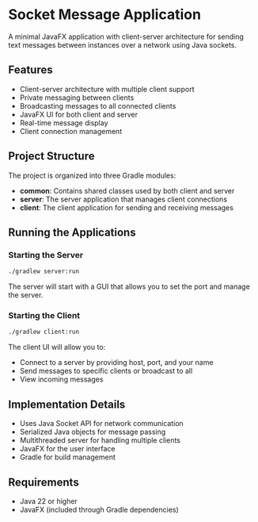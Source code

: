 # Socket Message Application

A minimal JavaFX application with client-server architecture for sending text messages between instances over a network using Java sockets.

## Features

- Client-server architecture with multiple client support
- Private messaging between clients
- Broadcasting messages to all connected clients
- JavaFX UI for both client and server
- Real-time message display
- Client connection management

## Project Structure

The project is organized into three Gradle modules:

- **common**: Contains shared classes used by both client and server
- **server**: The server application that manages client connections
- **client**: The client application for sending and receiving messages

## Running the Applications

### Starting the Server

```bash
./gradlew server:run
```

The server will start with a GUI that allows you to set the port and manage the server.

### Starting the Client

```bash
./gradlew client:run
```

The client UI will allow you to:
- Connect to a server by providing host, port, and your name
- Send messages to specific clients or broadcast to all
- View incoming messages

## Implementation Details

- Uses Java Socket API for network communication
- Serialized Java objects for message passing
- Multithreaded server for handling multiple clients
- JavaFX for the user interface
- Gradle for build management

## Requirements

- Java 22 or higher
- JavaFX (included through Gradle dependencies)
